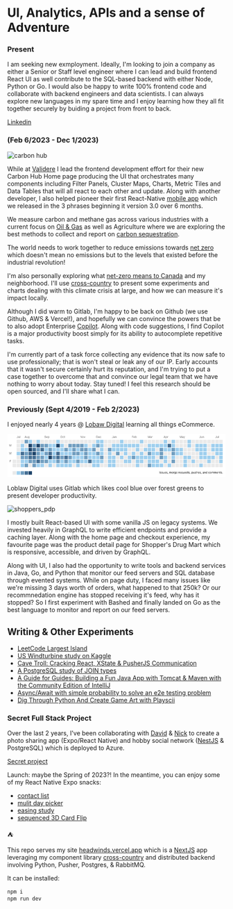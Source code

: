 # UI, Analytics, APIs and a sense of Adventure

### Present

I am seeking new exmployment. Ideally, I'm looking to join a company as either a Senior or Staff level engineer where I can lead and build frontend React UI as well contribute to the SQL-based backend with either Node, Python or Go. I would also be happy to write 100% frontend code and collaborate with backend engineers and data scientists. I can always explore new languages in my spare time and I enjoy learning how they all fit together securely by buiding a project from front to back. 

[Linkedin](https://ca.linkedin.com/in/brandonflowers)

### (Feb 6/2023 - Dec 1/2023)

<img width="1260" alt="carbon hub" src="https://github.com/headwinds/headwinds/assets/68402/34c59896-522f-4940-b782-b99a38102f66" />

While at [Validere](https://validere.com/) I lead the frontend development effort for their new Carbon Hub Home page producing the UI that orchestrates many components including Filter Panels, Cluster Maps, Charts, Metric Tiles and Data Tables that will all react to each other and update. Along with another developer, I also helped pioneer their first React-Native [mobile app](https://apps.apple.com/ca/app/validere/id6446293374) which we released in the 3 phrases beginning it version 3.0 over 6 months. 

We measure carbon and methane gas across various industries with a current focus on [Oil & Gas](https://www.validere.com/carbon-hub) as well as Agriculture where we are exploring the best methods to collect and report on [carbon sequestration](https://info.biologicalcarbon.ca/carbon-storage-publications?gclid=CjwKCAjwpuajBhBpEiwA_Ztfhf-Q7zSz2MSdZiPA4BRXdUasZ2LOMIJ4D8bWaCUBvV0S4hvpdRKOCxoCIuIQAvD_BwE).

The world needs to work together to reduce emissions towards [net zero](https://www.globalcitizen.org/en/content/what-is-net-zero-emissions-climate-change) which doesn't mean no emissions but to the levels that existed before the industrial revolution!

I'm also personally exploring what [net-zero means to Canada](https://www.canada.ca/en/services/environment/weather/climatechange/climate-plan/net-zero-emissions-2050.html) and my neighborhood. I'll use [cross-country](https://github.com/headwinds/cross-country) to present some experiments and charts dealing with this climate crisis at large, and how we can measure it's impact locally.

Although I did warm to Gitlab, I'm happy to be back on Github (we use Github, AWS & Vercel!), and hopefully we can convince the powers that be to also adopt Enterprise [Copilot](https://github.com/features/copilot). Along with code suggestions, I find Copilot is a major productivity boost simply for its ability to autocomplete repetitive tasks.

I'm currently part of a task force collecting any evidence that its now safe to use professionally; that is won't steal or leak any of our IP. Early accounts that it wasn't secure certainly hurt its reputation, and I'm trying to put a case together to overcome that and convince our legal team that we have nothing to worry about today. Stay tuned! I feel this research should be open sourced, and I'll share what I can.

### Previously (Sept 4/2019 - Feb 2/2023)

I enjoyed nearly 4 years @ [Lobaw Digital](https://loblawdigital.co/) learning all things eCommerce.

<img src="./gitlab.png" />

Loblaw Digital uses Gitlab which likes cool blue over forest greens to present developer productivity.

![shoppers_pdp](https://github.com/headwinds/headwinds/assets/68402/b125efa5-4eae-45d3-a81c-691ebd57aed7)

I mostly built React-based UI with some vanilla JS on legacy systems. We invested heavily in GraphQL to write efficient endpoints and provide a caching layer. Along with the home page and checkout experience, my favourite page was the product detail page for Shopper's Drug Mart which is responsive, accessible, and driven by GraphQL. 

Along with UI, I also had the opportunity to write tools and backend services in Java, Go, and Python that monitor our feed servers and SQL database through evented systems. While on page duty, I faced many issues like we're missing 3 days worth of orders, what happened to that 250k? Or our recommnedation engine has stopped receiving it's feed, why has it stopped? So I first experiment with Bashed and finally landed on Go as the best language to monitor and report on our feed servers.

## Writing & Other Experiments

- [LeetCode Largest Island](https://codesandbox.io/p/sandbox/leetcode-largest-island-iyu3m0?file=%2Fsrc%2Findex.js%3A9%2C22)
- [US Windturbine study on Kaggle](https://www.kaggle.com/code/headwinds/us-wind-turbines)
- [Cave Troll: Cracking React, XState & PusherJS Communication](https://dev.to/headwinds/heartbeat-cracking-react-xstate-pusherjs-communication-3bac)
- [A PostgreSQL study of JOIN types](https://twitter.com/headwinds/status/1588225965959815168)
- [A Guide for Guides: Building a Fun Java App with Tomcat & Maven with the Community Edition of IntelliJ](https://dev.to/headwinds/a-guide-for-guides-building-a-fun-java-app-with-tomcat-maven-with-the-community-edition-of-intellij-28cb)
- [Async/Await with simple probability to solve an e2e testing problem](https://codesandbox.io/s/async-await-with-recursion-qewndk)
- [Dig Through Python And Create Game Art with Playscii](https://dev.to/headwinds/)

### Secret Full Stack Project

Over the last 2 years, I've been collaborating with [David](https://github.com/djensenius) & [Nick](https://github.com/nickpagee) to create a photo sharing app (Expo/React Native) and hobby social network ([NestJS](https://nestjs.com/) & PostgreSQL) which is deployed to Azure.

[Secret project](https://github.com/Project-PD)

Launch: maybe the Spring of 2023?! In the meantime, you can enjoy some of my React Native Expo snacks:

- [contact list](https://snack.expo.dev/@headwinds/virtualized-contact-list)
- [mulit day picker](https://snack.expo.dev/@headwinds/multi-seven-day-picker)
- [easing study](https://snack.expo.dev/@headwinds/animated-easing-visualized)
- [sequenced 3D Card Flip](https://snack.expo.dev/@headwinds/flip-flip-flip-card)

⛺

This repo serves my site [headwinds.vercel.app](https://headwinds.vercel.app/) which is a [NextJS](https://nextjs.org/) app leveraging my component library [cross-country](https://www.npmjs.com/package/cross-country) and distributed backend involving Python, Pusher, Postgres, & RabbitMQ.

It can be installed:

```
npm i
npm run dev
```
